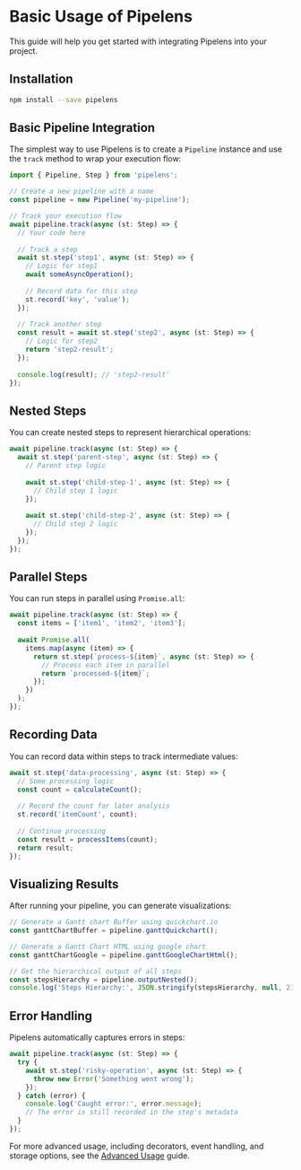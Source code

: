 # Basic Usage of Pipelens

This guide will help you get started with integrating Pipelens into your project.

## Installation

```bash
npm install --save pipelens
```

## Basic Pipeline Integration

The simplest way to use Pipelens is to create a `Pipeline` instance and use the `track` method to wrap your execution flow:

```typescript
import { Pipeline, Step } from 'pipelens';

// Create a new pipeline with a name
const pipeline = new Pipeline('my-pipeline');

// Track your execution flow
await pipeline.track(async (st: Step) => {
  // Your code here
  
  // Track a step
  await st.step('step1', async (st: Step) => {
    // Logic for step1
    await someAsyncOperation();
    
    // Record data for this step
    st.record('key', 'value');
  });
  
  // Track another step
  const result = await st.step('step2', async (st: Step) => {
    // Logic for step2
    return 'step2-result';
  });
  
  console.log(result); // 'step2-result'
});
```

## Nested Steps

You can create nested steps to represent hierarchical operations:

```typescript
await pipeline.track(async (st: Step) => {
  await st.step('parent-step', async (st: Step) => {
    // Parent step logic
    
    await st.step('child-step-1', async (st: Step) => {
      // Child step 1 logic
    });
    
    await st.step('child-step-2', async (st: Step) => {
      // Child step 2 logic
    });
  });
});
```

## Parallel Steps

You can run steps in parallel using `Promise.all`:

```typescript
await pipeline.track(async (st: Step) => {
  const items = ['item1', 'item2', 'item3'];
  
  await Promise.all(
    items.map(async (item) => {
      return st.step(`process-${item}`, async (st: Step) => {
        // Process each item in parallel
        return `processed-${item}`;
      });
    })
  );
});
```

## Recording Data

You can record data within steps to track intermediate values:

```typescript
await st.step('data-processing', async (st: Step) => {
  // Some processing logic
  const count = calculateCount();
  
  // Record the count for later analysis
  st.record('itemCount', count);
  
  // Continue processing
  const result = processItems(count);
  return result;
});
```

## Visualizing Results

After running your pipeline, you can generate visualizations:

```typescript
// Generate a Gantt chart Buffer using quickchart.io
const ganttChartBuffer = pipeline.ganttQuickchart();

// Generate a Gantt Chart HTML using google chart
const ganttChartGoogle = pipeline.ganttGoogleChartHtml();

// Get the hierarchical output of all steps
const stepsHierarchy = pipeline.outputNested();
console.log('Steps Hierarchy:', JSON.stringify(stepsHierarchy, null, 2));
```

## Error Handling

Pipelens automatically captures errors in steps:

```typescript
await pipeline.track(async (st: Step) => {
  try {
    await st.step('risky-operation', async (st: Step) => {
      throw new Error('Something went wrong');
    });
  } catch (error) {
    console.log('Caught error:', error.message);
    // The error is still recorded in the step's metadata
  }
});
```

For more advanced usage, including decorators, event handling, and storage options, see the [Advanced Usage](./advanced-usage.md) guide. 